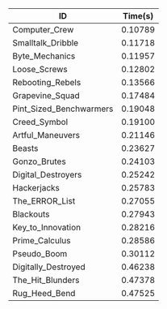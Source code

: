 |ID|Time(s)|
|-|-|
|Computer_Crew|0.10789|
|Smalltalk_Dribble|0.11718|
|Byte_Mechanics|0.11957|
|Loose_Screws|0.12802|
|Rebooting_Rebels|0.13566|
|Grapevine_Squad|0.17484|
|Pint_Sized_Benchwarmers|0.19048|
|Creed_Symbol|0.19100|
|Artful_Maneuvers|0.21146|
|Beasts|0.23627|
|Gonzo_Brutes|0.24103|
|Digital_Destroyers|0.25242|
|Hackerjacks|0.25783|
|The_ERROR_List|0.27055|
|Blackouts|0.27943|
|Key_to_Innovation|0.28216|
|Prime_Calculus|0.28586|
|Pseudo_Boom|0.30112|
|Digitally_Destroyed|0.46238|
|The_Hit_Blunders|0.47378|
|Rug_Heed_Bend|0.47525|
